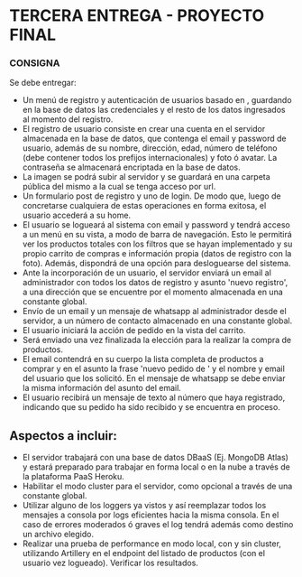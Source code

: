 # TERCERA ENTREGA - PROYECTO FINAL
### CONSIGNA
Se debe entregar:
- Un menú de registro y autenticación de usuarios basado en <passport local>, guardando en la base de datos las credenciales y el resto de los datos ingresados al momento del registro.
- El registro de usuario consiste en crear una cuenta en el servidor almacenada en la base de datos, que contenga el email y password de usuario, además de su nombre, dirección, edad, número de teléfono (debe contener todos los prefijos internacionales) y foto ó avatar. La contraseña se almacenará encriptada en la base de datos.
- La imagen se podrá subir al servidor y se guardará en una carpeta pública del mismo a la cual se tenga acceso por url.
- Un formulario post de registro y uno de login. De modo que, luego de concretarse cualquiera de estas operaciones en forma exitosa, el usuario accederá a su home.
- El usuario se logueará al sistema con email y password y tendrá acceso a un menú en su vista, a modo de barra de navegación. Esto le permitirá ver los productos totales con los filtros que se hayan implementado y su propio carrito de compras e información propia (datos de registro con la foto). Además, dispondrá de una opción para desloguearse del sistema.
- Ante la incorporación de un usuario, el servidor enviará un email al administrador con todos los datos de registro y asunto 'nuevo registro', a una dirección que se encuentre por el momento almacenada en una constante global.
- Envío de un email y un mensaje de whatsapp al administrador desde el servidor, a un 
número de contacto almacenado en una constante global.
- El usuario iniciará la acción de pedido en la vista del carrito.
- Será enviado una vez finalizada la elección para la realizar la compra de productos.
- El email contendrá en su cuerpo la lista completa de productos a comprar y en el asunto la frase 'nuevo pedido de ' y el nombre y email del usuario que los solicitó. En el mensaje de whatsapp se debe enviar la misma información del asunto del email.
- El usuario recibirá un mensaje de texto al número que haya registrado, indicando que su pedido ha sido recibido y se encuentra en proceso.

## Aspectos a incluir:
* El servidor trabajará con una base de datos DBaaS (Ej. MongoDB Atlas) y estará preparado para trabajar en forma local o en la nube a través de la plataforma PaaS Heroku.
* Habilitar el modo cluster para el servidor, como opcional a través de una constante global.
* Utilizar alguno de los loggers ya vistos y así reemplazar todos los mensajes a consola por logs eficientes hacia la misma consola. En el caso de errores moderados ó graves el log tendrá además como destino un archivo elegido.
* Realizar una prueba de performance en modo local, con y sin cluster, utilizando Artillery en el endpoint del listado de productos (con el usuario vez logueado). Verificar los resultados.